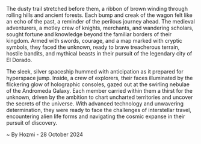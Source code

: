 
The dusty trail stretched before them, a ribbon of brown winding through rolling hills and ancient forests. Each bump and creak of the wagon felt like an echo of the past, a reminder of the perilous journey ahead. The medieval adventurers, a motley crew of knights, merchants, and wandering scholars,  sought fortune and knowledge beyond the familiar borders of their kingdom. Armed with swords, courage, and a map marked with cryptic symbols, they faced the unknown, ready to brave treacherous terrain, hostile bandits, and mythical beasts in their pursuit of the legendary city of El Dorado.

The sleek, silver spaceship hummed with anticipation as it prepared for hyperspace jump. Inside, a crew of explorers, their faces illuminated by the flickering glow of holographic consoles, gazed out at the swirling nebulae of the Andromeda Galaxy. Each member carried within them a thirst for the unknown, driven by the ambition to chart uncharted territories and uncover the secrets of the universe.  With advanced technology and unwavering determination, they were ready to face the challenges of interstellar travel, encountering alien life forms and navigating the cosmic expanse in their pursuit of discovery. 

~ By Hozmi - 28 October 2024

